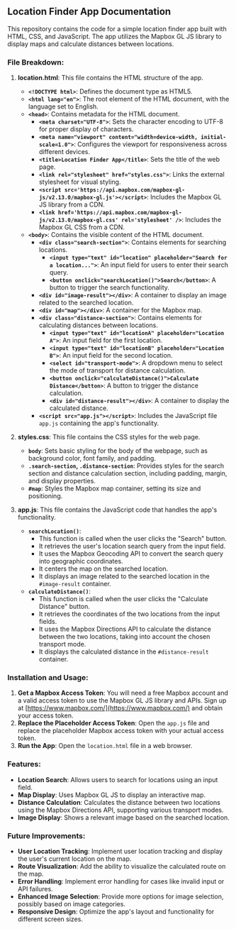## Location Finder App Documentation

This repository contains the code for a simple location finder app built with HTML, CSS, and JavaScript. The app utilizes the Mapbox GL JS library to display maps and calculate distances between locations.

### File Breakdown:

1. **location.html**: This file contains the HTML structure of the app.

    * **`<!DOCTYPE html>`**:  Defines the document type as HTML5.
    * **`<html lang="en">`**:  The root element of the HTML document, with the language set to English.
    * **`<head>`**:  Contains metadata for the HTML document.
        * **`<meta charset="UTF-8">`**: Sets the character encoding to UTF-8 for proper display of characters.
        * **`<meta name="viewport" content="width=device-width, initial-scale=1.0">`**: Configures the viewport for responsiveness across different devices.
        * **`<title>Location Finder App</title>`**: Sets the title of the web page.
        * **`<link rel="stylesheet" href="styles.css">`**: Links the external stylesheet for visual styling.
        * **`<script src='https://api.mapbox.com/mapbox-gl-js/v2.13.0/mapbox-gl.js'></script>`**: Includes the Mapbox GL JS library from a CDN.
        * **`<link href='https://api.mapbox.com/mapbox-gl-js/v2.13.0/mapbox-gl.css' rel='stylesheet' />`**: Includes the Mapbox GL CSS from a CDN.
    * **`<body>`**: Contains the visible content of the HTML document.
        * **`<div class="search-section">`**: Contains elements for searching locations.
            * **`<input type="text" id="location" placeholder="Search for a location...">`**: An input field for users to enter their search query.
            * **`<button onclick="searchLocation()">Search</button>`**: A button to trigger the search functionality.
        * **`<div id="image-result"></div>`**: A container to display an image related to the searched location.
        * **`<div id="map"></div>`**: A container for the Mapbox map.
        * **`<div class="distance-section">`**:  Contains elements for calculating distances between locations.
            * **`<input type="text" id="locationA" placeholder="Location A">`**: An input field for the first location.
            * **`<input type="text" id="locationB" placeholder="Location B">`**: An input field for the second location.
            * **`<select id="transport-mode">`**: A dropdown menu to select the mode of transport for distance calculation.
            * **`<button onclick="calculateDistance()">Calculate Distance</button>`**: A button to trigger the distance calculation.
            * **`<div id="distance-result"></div>`**: A container to display the calculated distance.
        * **`<script src="app.js"></script>`**: Includes the JavaScript file `app.js` containing the app's functionality.

2. **styles.css**: This file contains the CSS styles for the web page. 
   * **`body`**: Sets basic styling for the body of the webpage, such as background color, font family, and padding.
   * **`.search-section`, `.distance-section`**: Provides styles for the search section and distance calculation section, including padding, margin, and display properties.
   * **`#map`**: Styles the Mapbox map container, setting its size and positioning.

3. **app.js**: This file contains the JavaScript code that handles the app's functionality. 

    * **`searchLocation()`**: 
        * This function is called when the user clicks the "Search" button.
        * It retrieves the user's location search query from the input field.
        * It uses the Mapbox Geocoding API to convert the search query into geographic coordinates.
        * It centers the map on the searched location.
        * It displays an image related to the searched location in the `#image-result` container.
    * **`calculateDistance()`**:
        * This function is called when the user clicks the "Calculate Distance" button.
        * It retrieves the coordinates of the two locations from the input fields.
        * It uses the Mapbox Directions API to calculate the distance between the two locations, taking into account the chosen transport mode.
        * It displays the calculated distance in the `#distance-result` container.

### Installation and Usage:

1. **Get a Mapbox Access Token**: You will need a free Mapbox account and a valid access token to use the Mapbox GL JS library and APIs. Sign up at [https://www.mapbox.com/](https://www.mapbox.com/) and obtain your access token.
2. **Replace the Placeholder Access Token**: Open the `app.js` file and replace the placeholder Mapbox access token with your actual access token.
3. **Run the App**: Open the `location.html` file in a web browser.

### Features:

* **Location Search**: Allows users to search for locations using an input field.
* **Map Display**: Uses Mapbox GL JS to display an interactive map.
* **Distance Calculation**: Calculates the distance between two locations using the Mapbox Directions API, supporting various transport modes.
* **Image Display**: Shows a relevant image based on the searched location.

### Future Improvements:

* **User Location Tracking**: Implement user location tracking and display the user's current location on the map.
* **Route Visualization**: Add the ability to visualize the calculated route on the map.
* **Error Handling**: Implement error handling for cases like invalid input or API failures.
* **Enhanced Image Selection**: Provide more options for image selection, possibly based on image categories.
* **Responsive Design**: Optimize the app's layout and functionality for different screen sizes.
